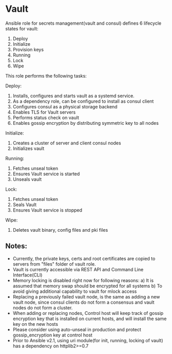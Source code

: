 Vault
=========

Ansible role for secrets management(vault and consul) defines 6 lifecycle states for vault:

1. Deploy
2. Initialize
3. Provision keys
4. Running
5. Lock
6. Wipe

This role performs the following tasks:

Deploy:

1. Installs, configures and starts vault as a systemd service.
2. As a dependency role, can be configured to install as consul client
3. Configures consul as a physical storage backend
4. Enables TLS for Vault servers
5. Performs status check on vault
6. Enables gossip encryption by distributing symmetric key to all nodes

Initialize:

1. Creates a cluster of server and client consul nodes
2. Initializes vault


Running:

1. Fetches unseal token
3. Ensures Vault service is started
2. Unseals vault

Lock:

1. Fetches unseal token
2. Seals Vault
3. Ensures Vault service is stopped

Wipe:

1. Deletes vault binary, config files and pki files


## Notes: 

- Currently, the private keys, certs and root certificates are copied to servers from "files" folder of vault role. 
- Vault is currently accessible via REST API and Command Line Interface(CLI)
- Memory locking is disabled right now for following reasons:
	a) It is assumed that memory swap should be encrypted for all systems
	b) To avoid giving additional capability to vault for mlock access
- Replacing a previously failed vault node, is the same as adding a new vault node, since consul clients do not form a consensus and vault nodes do not form a cluster.
- When adding or replacing nodes, Control host will keep track of gossip encryption key that is installed on current hosts, and will install the same key on the new hosts
- Please consider using auto-unseal in production and protect gossip_encryption key at control host 
- Prior to Ansible v2.1, using uri module(for init, running, locking of vault) has a dependency on httplib2>=0.7 